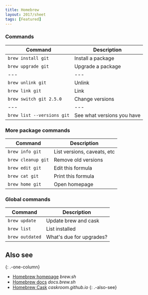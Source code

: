 ```yaml
---
title: Homebrew
layout: 2017/sheet
tags: [Featured]
---
```


### Commands

| Command                    | Description                 |
| ---                        | ---                         |
| `brew install git`         | Install a package           |
| `brew upgrade git`         | Upgrade a package           |
| ---                        | ---                         |
| `brew unlink git`          | Unlink                      |
| `brew link git`            | Link                        |
| `brew switch git 2.5.0`    | Change versions             |
| ---                        | ---                         |
| `brew list --versions git` | See what versions you have  |

### More package commands

| Command                    | Description                 |
| ---                        | ---                         |
| `brew info git`            | List versions, caveats, etc |
| `brew cleanup git`         | Remove old versions         |
| `brew edit git`            | Edit this formula           |
| `brew cat git`             | Print this formula          |
| `brew home git`            | Open homepage               |

### Global commands

| Command         | Description              |
| ---             | ---                      |
| `brew update`   | Update brew and cask     |
| `brew list`     | List installed           |
| `brew outdated` | What's due for upgrades? |

## Also see
{: .-one-column}

* [Homebrew homepage](https://brew.sh/) _brew.sh_
* [Homebrew docs](https://docs.brew.sh) _docs.brew.sh_
* [Homebrew Cask](https://caskroom.github.io/) _caskroom.github.io_
{: .-also-see}
